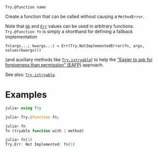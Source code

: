     Try.@function name

Create a function that can be called without causing a `MethodError`.

Note that [`Ok`](@ref) and [`Err`](@ref) values can be used in arbitrary functions.
`Try.@function fn` is simply a shorthand for defining a fallback implementation

    fn(args...; kwargs...) = Err(Try.NotImplementedError(fn, args, values(kwargs)))

(and auxiliary methods like [`Try.istryable`](@ref)) to help the ["Easier to ask for
forgiveness than permission" (EAFP)](https://github.com/tkf/Try.jl#eafp) approach.

See also: [`Try.istryable`](@ref).

# Examples

```julia
julia> using Try

julia> Try.@function fn;

julia> fn
fn (tryable function with 1 method)

julia> fn(1)
Try.Err: Not Implemented: fn(1)
```
